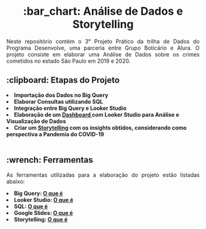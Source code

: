 <h1 align="center"> :bar_chart: Análise de Dados e Storytelling</h1>

<p align="justify">
  Neste repositório contém o 3° Projeto Prático da trilha de Dados do Programa Desenvolve, uma parceria entre Grupo Boticário e Alura. O projeto consiste em elaborar uma Análise de Dados sobre os crimes cometidos no estado São Paulo em 2019 e 2020.
<br>

<h2 align="left"> :clipboard: Etapas do Projeto </h2>

<li> <b> Importação dos Dados no Big Query </b> </li>
<li> <b> Elaborar Consultas utilizando SQL </b> </li>
<li> <b> Integração entre Big Query e Looker Studio </b> </li>
<li> <b> Elaboração de um <a href = https://lookerstudio.google.com/reporting/ceacb23e-f69d-4d07-99b7-94105eaf9c4f/page/p_dzji19smjd> Dashboard </a> com Looker Studio para Análise e Visualização de Dados </b> </li>
<li> <b> Criar um <a href = https://docs.google.com/presentation/d/1oNlqZavXIoRSyF9m2x-WwSSUiuKv489UfZ5mVyddZvY/edit#slide=id.g21bfe5f4ba1_0_0> Storytelling</a> com os insights obtidos, considerando como perspectiva a Pandemia do COVID-19</b> </li>
<br>

<h2 align="left"> :wrench: Ferramentas </h2>

<p align="justify"> 
As ferramentas utilizadas para a elaboração do projeto estão listadas abaixo:
  <li> <b> Big Query: <a href= https://cloud.google.com/bigquery?hl=pt-BR> O que é </a> </b></li>
  <li> <b> Looker Studio:  <a href=https://cloud.google.com/looker-studio?hl=pt-BR> O que é </a> </b> </li>
  <li> <b> SQL:  <a href=https://www.alura.com.br/artigos/o-que-e-sql> O que é </a> </b> </li>
  <li> <b> Google Slides:  <a href=https://workspace.google.com/intl/pt-BR/products/slides/> O que é </a> </b> </li>
  <li> <b> Storytelling:  <a href=https://sebrae.com.br/sites/PortalSebrae/artigos/storytelling-voce-esta-pronto-para-criar-uma-narrativa-de-sucesso,22aaa81234761810VgnVCM100000d701210aRCRD> O que é </a> </b> </li>
  
  
</p>
